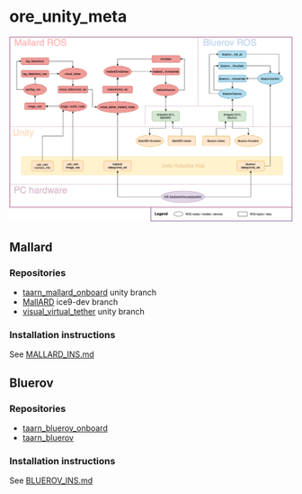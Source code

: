 # ore_unity_meta

![data_link](software_data_link.png)

## Mallard
### Repositories
- [taarn_mallard_onboard](https://github.com/ICE9-Robotics/taarn_mallard_onboard/tree/unity) unity branch
- [MallARD](https://github.com/ICE9-Robotics/MallARD/tree/ice9-dev) ice9-dev branch
- [visual_virtual_tether](https://github.com/ICE9-Robotics/visual_virtual_tether/tree/unity) unity branch

### Installation instructions
See [MALLARD_INS.md](MALLARD_INS.md)

## Bluerov
### Repositories
- [taarn_bluerov_onboard](https://github.com/ICE9-Robotics/taarn_bluerov_onboard)
- [taarn_bluerov](https://github.com/ICE9-Robotics/taarn_bluerov)

### Installation instructions
See [BLUEROV_INS.md](BLUEROV_INS.md)

